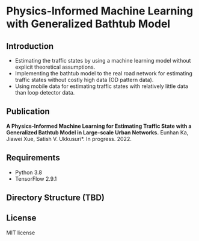 # Physics-Informed Machine Learning with Generalized Bathtub Model

## Introduction

* Estimating the traffic states by using a machine learning model without explicit theoretical assumptions.
* Implementing the bathtub model to the real road network for estimating traffic states without costly high data (OD pattern data).
* Using mobile data for estimating traffic states with relatively little data than loop detector data.

## Publication

**A Physics-Informed Machine Learning for Estimating Traffic State with a Generalized Bathtub Model in Large-scale Urban Networks.**
Eunhan Ka, Jiawei Xue, Satish V. Ukkusuri\*. In progress. 2022.

## Requirements
* Python 3.8
* TensorFlow 2.9.1

## Directory Structure (TBD)

## License
MIT license

